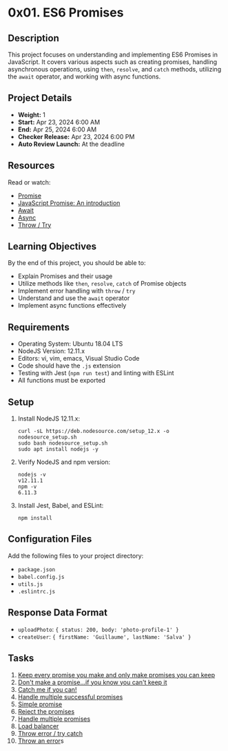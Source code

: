 # 0x01. ES6 Promises

## Description
This project focuses on understanding and implementing ES6 Promises in JavaScript. It covers various aspects such as creating promises, handling asynchronous operations, using `then`, `resolve`, and `catch` methods, utilizing the `await` operator, and working with async functions.

## Project Details
- **Weight:** 1
- **Start:** Apr 23, 2024 6:00 AM
- **End:** Apr 25, 2024 6:00 AM
- **Checker Release:** Apr 23, 2024 6:00 PM
- **Auto Review Launch:** At the deadline

## Resources
Read or watch:
- [Promise](https://developer.mozilla.org/en-US/docs/Web/JavaScript/Reference/Global_Objects/Promise)
- [JavaScript Promise: An introduction](https://developer.mozilla.org/en-US/docs/Web/JavaScript/Guide/Using_promises)
- [Await](https://developer.mozilla.org/en-US/docs/Web/JavaScript/Reference/Operators/await)
- [Async](https://developer.mozilla.org/en-US/docs/Web/JavaScript/Reference/Statements/async_function)
- [Throw / Try](https://developer.mozilla.org/en-US/docs/Web/JavaScript/Reference/Statements/throw)

## Learning Objectives
By the end of this project, you should be able to:
- Explain Promises and their usage
- Utilize methods like `then`, `resolve`, `catch` of Promise objects
- Implement error handling with `throw` / `try`
- Understand and use the `await` operator
- Implement async functions effectively

## Requirements
- Operating System: Ubuntu 18.04 LTS
- NodeJS Version: 12.11.x
- Editors: vi, vim, emacs, Visual Studio Code
- Code should have the `.js` extension
- Testing with Jest (`npm run test`) and linting with ESLint
- All functions must be exported

## Setup
1. Install NodeJS 12.11.x:
    ```
    curl -sL https://deb.nodesource.com/setup_12.x -o nodesource_setup.sh
    sudo bash nodesource_setup.sh
    sudo apt install nodejs -y
    ```
2. Verify NodeJS and npm version:
    ```
    nodejs -v
    v12.11.1
    npm -v
    6.11.3
    ```
3. Install Jest, Babel, and ESLint:
    ```
    npm install
    ```

## Configuration Files
Add the following files to your project directory:
- `package.json`
- `babel.config.js`
- `utils.js`
- `.eslintrc.js`

## Response Data Format
- `uploadPhoto`: `{ status: 200, body: 'photo-profile-1' }`
- `createUser`: `{ firstName: 'Guillaume', lastName: 'Salva' }`

## Tasks
1. [Keep every promise you make and only make promises you can keep](./0-main.js)
2. [Don't make a promise...if you know you can't keep it](./1-main.js)
3. [Catch me if you can!](./2-main.js)
4. [Handle multiple successful promises](./3-main.js)
5. [Simple promise](./4-main.js)
6. [Reject the promises](./5-main.js)
7. [Handle multiple promises](./6-main.js)
8. [Load balancer](./7-main.js)
9. [Throw error / try catch](./8-main.js)
10. [Throw an error](./9-main.js)s